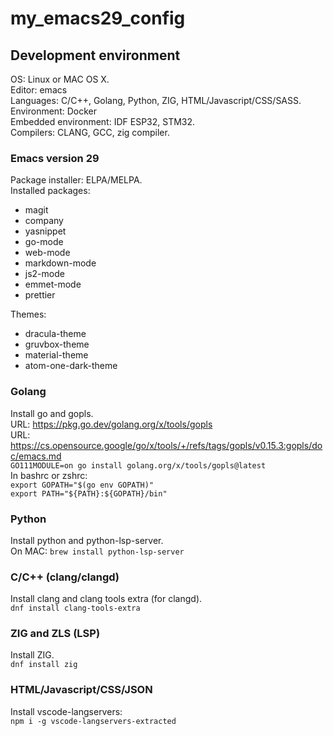 # my_emacs29_config
## Development environment
OS: Linux or MAC OS X.  
Editor: emacs  
Languages: C/C++, Golang, Python, ZIG, HTML/Javascript/CSS/SASS.  
Environment: Docker  
Embedded environment: IDF ESP32, STM32.  
Compilers: CLANG, GCC, zig compiler.  

### Emacs version 29
Package installer: ELPA/MELPA.  
Installed packages:
- magit
- company
- yasnippet
- go-mode
- web-mode
- markdown-mode
- js2-mode
- emmet-mode
- prettier

Themes:
- dracula-theme
- gruvbox-theme
- material-theme
- atom-one-dark-theme
  
### Golang
Install go and gopls.  
URL: https://pkg.go.dev/golang.org/x/tools/gopls  
URL: https://cs.opensource.google/go/x/tools/+/refs/tags/gopls/v0.15.3:gopls/doc/emacs.md  
`GO111MODULE=on go install golang.org/x/tools/gopls@latest`  
In bashrc or zshrc:  
`export GOPATH="$(go env GOPATH)"`  
`export PATH="${PATH}:${GOPATH}/bin"`  

### Python
Install python and python-lsp-server.  
On MAC: `brew install python-lsp-server`  

### C/C++ (clang/clangd)
Install clang and clang tools extra (for clangd).  
`dnf install clang-tools-extra`  

### ZIG and ZLS (LSP)
Install ZIG.  
`dnf install zig`  

### HTML/Javascript/CSS/JSON
Install vscode-langservers:  
`npm i -g vscode-langservers-extracted`  


